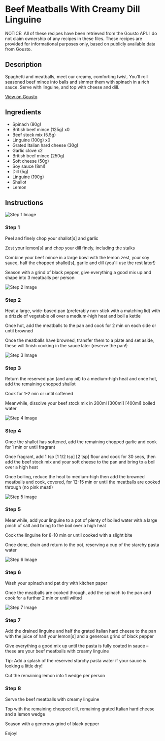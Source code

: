# Beef Meatballs With Creamy Dill Linguine

NOTICE: All of these recipes have been retrieved from the Gousto API. I do not claim ownership of any recipes in these files. These recipes are provided for informational purposes only, based on publicly available data from Gousto.

## Description

Spaghetti and meatballs, meet our creamy, comforting twist. You'll roll seasoned beef mince into balls and simmer them with spinach in a rich sauce. Serve with linguine, and top with cheese and dill.

[View on Gousto](https://www.gousto.co.uk/recipes/cookbook/beef-meatballs-with-creamy-pappardelle)

## Ingredients

- Spinach (80g)
- British beef mince (125g) x0
- Beef stock mix (5.5g)
- Linguine (100g) x0
- Grated Italian hard cheese (30g)
- Garlic clove x2
- British beef mince (250g)
- Soft cheese (50g)
- Soy sauce (8ml)
- Dill (5g)
- Linguine (190g)
- Shallot
- Lemon

## Instructions

![Step 1 Image](https://production-media.gousto.co.uk/cms/recipe-step-image/step-1-10-1732284925363-x200.jpg)

### Step 1

Peel and finely chop your shallot[s] and garlic

Zest your lemon[s] and chop your dill finely, including the stalks

Combine your beef mince in a large bowl with the lemon zest, your soy sauce, half the chopped shallot[s], garlic and dill (you'll use the rest later!)

Season with a grind of black pepper, give everything a good mix up and shape into 3 meatballs per person

![Step 2 Image](https://production-media.gousto.co.uk/cms/recipe-step-image/step-2-11-1732284928386-x200.jpg)

### Step 2

Heat a large, wide-based pan (preferably non-stick with a matching lid) with a drizzle of vegetable oil over a medium-high heat and boil a kettle

Once hot, add the meatballs to the pan and cook for 2 min on each side or until browned

Once the meatballs have browned, transfer them to a plate and set aside, these will finish cooking in the sauce later (reserve the pan!)

![Step 3 Image](https://production-media.gousto.co.uk/cms/recipe-step-image/step-3-10-1732284933716-x200.jpg)

### Step 3

Return the reserved pan (and any oil) to a medium-high heat and once hot, add the remaining chopped shallot

Cook for 1-2 min or until softened

Meanwhile, dissolve your beef stock mix in 200ml <span class="text-purple">[300ml] </span><span class="text-danger">[400ml]</span> boiled water

![Step 4 Image](https://production-media.gousto.co.uk/cms/recipe-step-image/step-4-10-1732284939103-x200.jpg)

### Step 4

Once the shallot has softened, add the remaining chopped garlic and cook for 1 min or until fragrant

Once fragrant, add 1 tsp <span class="text-purple">[1 1/2 tsp]</span> <span class="text-danger">[2 tsp]</span> flour and cook for 30 secs, then add the beef stock mix and your soft cheese to the pan and bring to a boil over a high heat

Once boiling, reduce the heat to medium-high then add the browned meatballs and cook, covered, for 12-15 min or until the meatballs are cooked through (no pink meat!)

![Step 5 Image](https://production-media.gousto.co.uk/cms/recipe-step-image/step-5-11-1732284946193-x200.jpg)

### Step 5

Meanwhile, add your linguine to a pot of plenty of boiled water with a large pinch of salt and bring to the boil over a high heat

Cook the linguine for 8-10 min or until cooked with a slight bite

Once done, drain and return to the pot, reserving a cup of the starchy pasta water

![Step 6 Image](https://production-media.gousto.co.uk/cms/recipe-step-image/step-6-11-1732284949981-x200.jpg)

### Step 6

Wash your spinach and pat dry with kitchen paper

Once the meatballs are cooked through, add the spinach to the pan and cook for a further 2 min or until wilted

![Step 7 Image](https://production-media.gousto.co.uk/cms/recipe-step-image/step-7-11-1732284954531-x200.jpg)

### Step 7

Add the drained linguine and half the grated Italian hard cheese to the pan with the juice of half your lemon[s] and a generous grind of black pepper

Give everything a good mix up until the pasta is fully coated in sauce – these are your beef meatballs with creamy linguine

Tip: Add a splash of the reserved starchy pasta water if your sauce is looking a little dry!

Cut the remaining lemon into 1 wedge per person

### Step 8

Serve the beef meatballs with creamy linguine

Top with the remaining chopped dill, remaining grated Italian hard cheese and a lemon wedge

Season with a generous grind of black pepper

Enjoy!

